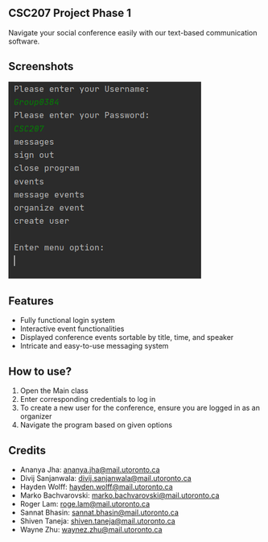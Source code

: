 ## CSC207 Project Phase 1
Navigate your social conference easily with our text-based communication software.

## Screenshots
![](screenshot.PNG)

## Features
- Fully functional login system
- Interactive event functionalities
- Displayed conference events sortable by title, time, and speaker
- Intricate and easy-to-use messaging system

## How to use?
1. Open the Main class
2. Enter corresponding credentials to log in
3. To create a new user for the conference, ensure you are logged in as an organizer
4. Navigate the program based on given options

## Credits
- Ananya Jha: ananya.jha@mail.utoronto.ca
- Divij Sanjanwala: divij.sanjanwala@mail.utoronto.ca
- Hayden Wolff: hayden.wolff@mail.utoronto.ca
- Marko Bachvarovski: marko.bachvarovski@mail.utoronto.ca
- Roger Lam: roge.lam@mail.utoronto.ca
- Sannat Bhasin: sannat.bhasin@mail.utoronto.ca
- Shiven Taneja: shiven.taneja@mail.utoronto.ca
- Wayne Zhu: waynez.zhu@mail.utoronto.ca